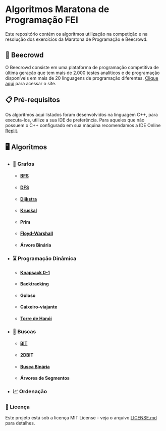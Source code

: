 # Algoritmos Maratona de Programação FEI

Este repositório contém os algoritmos utilização na competição e na resolução dos exercícios da Maratona de Programação e Beecrowd.

## 🐝 Beecrowd

O Beecrowd consiste em uma plataforma de programação competitiva de última geração que tem mais de 2.000 testes analíticos e de programação disponíveis em mais de 20 linguagens de programação diferentes. [Clique aqui](https://www.beecrowd.com.br/judge/pt/login) para acessar o site.

## 📋 Pré-requisitos
Os algoritmos aqui listados foram desenvolvidos na linguagem C++, para executa-los, utilize a sua IDE de preferência. Para aqueles que não possuem o C++ configurado em sua máquina recomendamos a IDE Online [Replit](https://replit.com/).

## 🖥️ Algoritmos


- ### 🌳 Grafos

    - #### [BFS](https://github.com/MaratonaFEI/Algoritmos/tree/main/BFS)

    - #### [DFS](https://github.com/MaratonaFEI/Algoritmos/tree/main/DFS)

    - #### [Dijkstra](https://github.com/MaratonaFEI/Algoritmos/tree/main/Dijkstra)

    - #### [Kruskal](https://github.com/MaratonaFEI/Algoritmos/tree/main/Kruskal)

    - #### Prim

    - #### [Floyd-Warshall](https://github.com/MaratonaFEI/Algoritmos/tree/main/Floyd-Warshall)

    - #### Árvore Binária


- ### ⌛ Programação Dinâmica

    - #### [Knapsack 0-1](https://github.com/MaratonaFEI/Algoritmos/tree/main/Knapsack%200-1)
  
    - #### Backtracking

    - #### Guloso

    - #### Caixeiro-viajante

    - #### [Torre de Hanói](https://github.com/MaratonaFEI/Algoritmos/tree/main/Torre%20de%20Han%C3%B3i)


- ### 🔎 Buscas

    - #### [BIT](https://github.com/MaratonaFEI/Algoritmos/tree/main/BIT)

    - #### 2DBIT

    - #### [Busca Binária](https://github.com/MaratonaFEI/Algoritmos/tree/main/Busca%20Bin%C3%A1ria)

    - #### Árvores de Segmentos
    

- ### 📈 Ordenação 

### 📄 Licença

Este projeto está sob a licença MIT License - veja o arquivo [LICENSE.md](https://github.com/MaratonaFEI/Algoritmos/blob/main/LICENSE) para detalhes.
